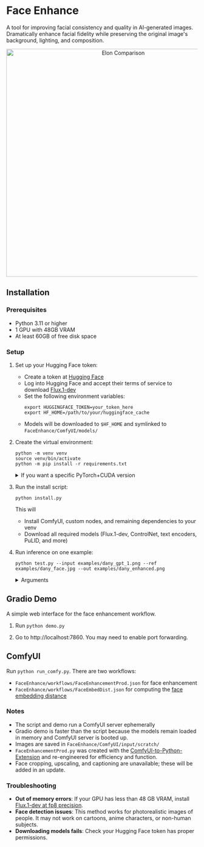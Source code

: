 <!--  Needed for HF space
---
title: My Face Enhancement Space
emoji: 😊
colorFrom: blue
colorTo: green
sdk: gradio
sdk_version: 5.25.2
app_file: demo.py
pinned: false
--- 
-->

# Face Enhance
A tool for improving facial consistency and quality in AI-generated images. Dramatically enhance facial fidelity while preserving the original image's background, lighting, and composition.

<div style="text-align: center;">
  <img src="examples/elon_compare.gif" alt="Elon Comparison" width="600"/>
</div>

## Installation

### Prerequisites
- Python 3.11 or higher
- 1 GPU with 48GB VRAM
- At least 60GB of free disk space

### Setup

1. Set up your Hugging Face token:
   - Create a token at [Hugging Face](https://huggingface.co/settings/tokens)
   - Log into Hugging Face and accept their terms of service to download [Flux.1-dev](https://huggingface.co/black-forest-labs/FLUX.1-dev)
   - Set the following environment variables:
     ```
     export HUGGINGFACE_TOKEN=your_token_here
     export HF_HOME=/path/to/your/huggingface_cache
     ```
   - Models will be downloaded to `$HF_HOME` and symlinked to `FaceEnhance/ComfyUI/models/`

2. Create the virtual environment:
   ```
   python -m venv venv
   source venv/bin/activate
   python -m pip install -r requirements.txt
   ```

   <details>
   <summary>If you want a specific PyTorch+CUDA version</summary>

   ```bash
   python -m pip install torch torchvision torchaudio --index-url https://download.pytorch.org/whl/cu124
   python -m pip install xformers --index-url https://download.pytorch.org/whl/cu124
   ```

   </details>

3. Run the install script:
   ```
   python install.py
   ```

   This will
   - Install ComfyUI, custom nodes, and remaining dependencies to your venv
   - Download all required models (Flux.1-dev, ControlNet, text encoders, PuLID, and more)

4. Run inference on one example:

   ```
   python test.py --input examples/dany_gpt_1.png --ref examples/dany_face.jpg --out examples/dany_enhanced.png
   ```

   <details>
   <summary>Arguments</summary>

   - `--input` (str): Path to the input image.
   - `--ref` (str): Path to the reference face image.
   - `--output` (str): Path to save the output image.
   - `--id_weight` (float): Face ID weight. Default: 0.75.
   </details>

## Gradio Demo

A simple web interface for the face enhancement workflow. 

1. Run `python demo.py`

2. Go to http://localhost:7860. You may need to enable port forwarding.

## ComfyUI

Run `python run_comfy.py`. There are two workflows:
- `FaceEnhance/workflows/FaceEnhancementProd.json` for face enhancement
- `FaceEnhance/workflows/FaceEmbedDist.json` for computing the [face embedding distance](https://github.com/cubiq/ComfyUI_FaceAnalysis)


### Notes
- The script and demo run a ComfyUI server ephemerally
- Gradio demo is faster than the script because the models remain loaded in memory and ComfyUI server is booted up.
- Images are saved in `FaceEnhance/ComfyUI/input/scratch/`
- `FaceEnhancementProd.py` was created with the [ComfyUI-to-Python-Extension](https://github.com/pydn/ComfyUI-to-Python-Extension) and re-engineered for efficiency and function.
- Face cropping, upscaling, and captioning are unavailable; these will be added in an update.

### Troubleshooting

- **Out of memory errors**: If your GPU has less than 48 GB VRAM, install [Flux.1-dev at fp8 precision](https://huggingface.co/Comfy-Org/flux1-dev).
- **Face detection issues**: This method works for photorealistic images of people. It may not work on cartoons, anime characters, or non-human subjects.
- **Downloading models fails**: Check your Hugging Face token has proper permissions.
